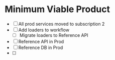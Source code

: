 # Minimum Viable Product
- [ ] All prod services moved to subscription 2
- [ ] Add loaders to workflow
	- [ ] Migrate loaders to Reference API
- [ ] Reference API in Prod
- [ ] Reference DB in Prod
- [ ] 